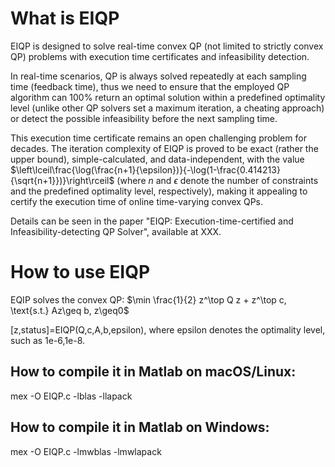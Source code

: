 # What is EIQP
EIQP is designed to solve real-time convex QP (not limited to strictly convex QP) problems with execution time certificates and infeasibility detection. 

In real-time scenarios, QP is always solved repeatedly at each sampling time (feedback time), thus we need to ensure that the employed QP algorithm can 100% return an optimal solution within a predefined optimality level (unlike other QP solvers set a maximum iteration, a cheating approach) or detect the possible infeasibility before the next sampling time. 

This execution time certificate remains an open challenging problem for decades. The iteration complexity of EIQP is proved to be exact (rather the upper bound), simple-calculated, and data-independent, with the value $\left\lceil\frac{\log(\frac{n+1}{\epsilon})}{-\log(1-\frac{0.414213}{\sqrt{n+1}})}\right\rceil$ (where $n$ and $\epsilon$ denote the number of constraints and the predefined optimality level, respectively), making it appealing to certify the execution time of online time-varying convex QPs.

Details can be seen in the paper "EIQP: Execution-time-certified and Infeasibility-detecting QP Solver", available at XXX.

# How to use EIQP
EQIP solves the convex QP: $\min \frac{1}{2} z^\top Q z + z^\top c, \text{s.t.} Az\geq b, z\geq0$

[z,status]=EIQP(Q,c,A,b,epsilon), where epsilon denotes the optimality level, such as 1e-6,1e-8.

## How to compile it in Matlab on macOS/Linux: 
mex -O EIQP.c -lblas -llapack
## How to compile it in Matlab on Windows:
mex -O EIQP.c -lmwblas -lmwlapack

